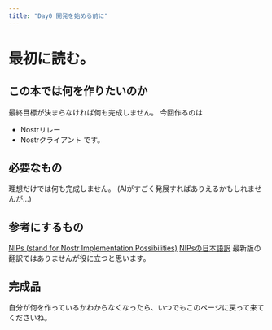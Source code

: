 ```yaml
---
title: "Day0 開発を始める前に"
---
```


# 最初に読む。

## この本では何を作りたいのか
最終目標が決まらなければ何も完成しません。
今回作るのは
- Nostrリレー
- Nostrクライアント
です。

## 必要なもの
理想だけでは何も完成しません。 (AIがすごく発展すればありえるかもしれませんが...)

## 参考にするもの
[NIPs (stand for Nostr Implementation Possibilities)](https://github.com/nostr-protocol/nips)
[NIPsの日本語訳](https://github.com/nostr-jp/nips-ja) 最新版の翻訳ではありませんが役に立つと思います。

## 完成品


自分が何を作っているかわからなくなったら、いつでもこのページに戻って来てくださいね。

